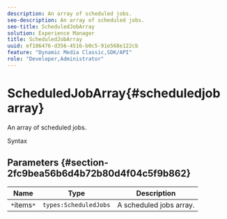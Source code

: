 ```yaml
---
description: An array of scheduled jobs.
seo-description: An array of scheduled jobs.
seo-title: ScheduledJobArray
solution: Experience Manager
title: ScheduledJobArray
uuid: ef186476-d356-4516-b0c5-91e568e122cb
feature: "Dynamic Media Classic,SDK/API"
role: "Developer,Administrator"
---
```


# ScheduledJobArray{#scheduledjobarray}

An array of scheduled jobs.

 Syntax 

## Parameters {#section-2fc9bea56b6d4b72b80d4f04c5f9b862}

|  Name  | Type  | Description  |
|---|---|---|
|  `*`items`*`  | `types:ScheduledJobs`  | A scheduled jobs array.  |

